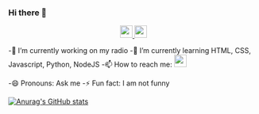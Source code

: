 ### Hi there 👋
  <p align="center">
    <a href="https://t.me/Caseduck">
      <img width="25px" src="https://img.icons8.com/fluency/452/telegram-app.png"/>
    </a>
    <a href="https://youtube.com/c/Casealby">
      <img width="25px" src="https://img.icons8.com/fluency/452/youtube.png"/>
    </a>
     </p>
 <p align="center">
  
-🔭 I’m currently working on my radio 
  -🌱 I’m currently learning HTML, CSS, Javascript, Python, NodeJS
  -📫 How to reach me:
      <img width="25px" src="https://img.icons8.com/fluency/452/telegram-app.png" href="https://t.me/Caseduck"/>

  -😄 Pronouns: Ask me
  -⚡ Fun fact: I am not funny

  <p allign="center">
    
[![Anurag's GitHub stats](https://github-readme-stats.vercel.app/api?username=CasealbyOfficial&count_private=true&show_icons=true&theme=tokyonight)](https://github.com/anuraghazra/github-readme-stats)
 
  </p>
